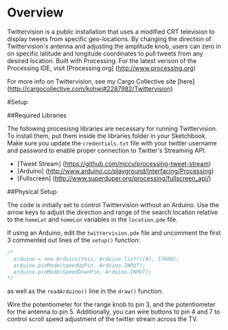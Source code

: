 # Overview

Twittervision is a public installation that uses a modified CRT television to display tweets from specific geo-locations. By changing the direction of Twittervision's antenna and adjusting the amplitude knob, users can zero in on specific latitude and longitude coordinates to pull tweets from any desired location.  Built with Processing.  For the latest verison of the Processing IDE, visit [Processing.org] (http://www.processing.org)

For more info on Twittervision, see my Cargo Collective site [here] (http://cargocollective.com/kohwi#2287982/Twittervision)

#Setup

##Required Libraries

The following procesisng libraries are necessary for running Twittervision.  To install them, put them inside the libraries folder in your Sketchbook.  Make sure you update the `credentials.txt` file with your twitter username and password to enable proper connection to Twitter's Streaming API.

* [Tweet Stream] (https://github.com/mccv/processing-tweet-stream)
* [Arduino] (http://www.arduino.cc/playground/Interfacing/Processing)
* [Fullscreen] (http://www.superduper.org/processing/fullscreen_api/)

##Physical Setup

The code is initially set to control Twittervision without an Arduino.  Use the arrow keys to adjust the direction and range of the search location relative to the `homeLat` and `homeLon` variables in the `location.pde` file.


If using an Arduino, edit the `twittervision.pde` file and uncomment the first 3 commented out lines of the `setup()` function:

```java
/*  
  arduino = new Arduino(this, Arduino.list()[0], 57600);
  arduino.pinMode(speedUpPin, Arduino.INPUT);
  arduino.pinMode(speedDownPin, Arduino.INPUT);
*/
```

as well as the `readArduino()` line in the `draw()` function.

Wire the potentiometer for the range knob to pin 3, and the potentiometer for the antenna to pin 5.  Additionally, you can wire buttons to pin 4 and 7 to control scroll speed adjustment of the twitter stream across the TV.
